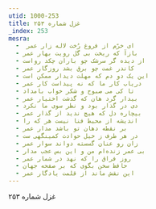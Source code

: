 ```yaml
---
utid: 1000-253
title: غزل شماره ۲۵۳
_index: 253
mesra:
  - ‌ ای خرّم از فروغ رُخت لاله زار عمر
  - بازآ که ریخت بی گل رویت بهار عمر
  - از دیده گر سرشک چو باران چکد رواست
  - کاندر غمت چو برق بشد روزگار عمر
  - این یک دو دم که مهلت دیدار ممکن است
  - دریاب کار ما که نه پیداست کار عمر
  - تا کی می صبوح و شکر خواب بامداد
  - بیدار گرد هان که گذشت اختیار عمر
  - دی در گذار بود و نظر سوی ما نکرد
  - بیچاره دل که هیچ ندید از گذار عمر
  - اندیشه از محیط فنا نیست هر که را
  - بر نقطه دهان تو باشد مدار عمر
  - در هر طرف ز خیل حوادث کمینگهی ست
  - زان رو عنان گسسته دواند سوار عمر
  - بی عمر زنده‌ام من و این بس عجب مدار
  - روز فراق را که نهد در شمار عمر
  - حافظ سخن بگوی که بر صفحه جهان
  - این نقش ماند از قلمت یادگار عمر
---
```

غزل شماره ۲۵۳
